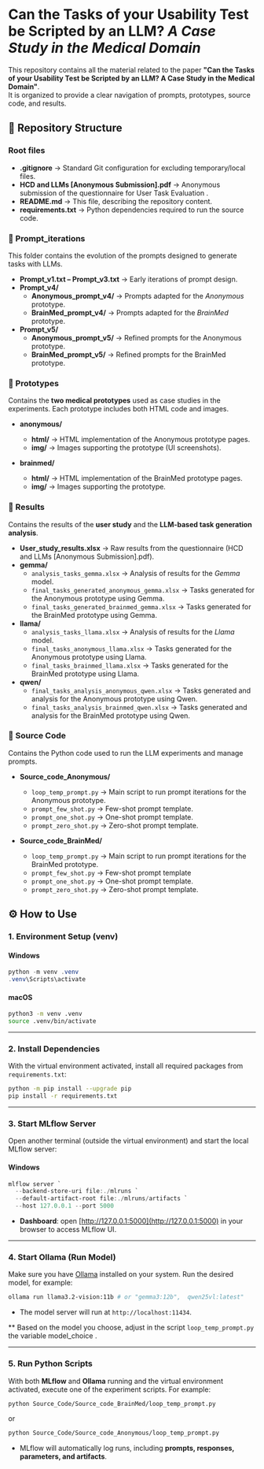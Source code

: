 # Can the Tasks of your Usability Test be Scripted by an LLM?  _A Case Study in the Medical Domain_  

This repository contains all the material related to the paper **"Can the Tasks of your Usability Test be Scripted by an LLM? A Case Study in the Medical Domain"**.  
It is organized to provide a clear navigation of prompts, prototypes, source code, and results.  



## 📂 Repository Structure

### Root files
- **.gitignore** → Standard Git configuration for excluding temporary/local files.  
- **HCD and LLMs [Anonymous Submission].pdf** → Anonymous submission of the questionnaire for User Task Evaluation .   
- **README.md** → This file, describing the repository content.  
- **requirements.txt** → Python dependencies required to run the source code.  



### 📂 Prompt_iterations
This folder contains the evolution of the prompts designed to generate tasks with LLMs.  

- **Prompt_v1.txt – Prompt_v3.txt** → Early iterations of prompt design.  
- **Prompt_v4/**  
  - **Anonymous_prompt_v4/** → Prompts adapted for the _Anonymous_ prototype.  
  - **BrainMed_prompt_v4/** → Prompts adapted for the _BrainMed_ prototype.  
- **Prompt_v5/**  
  - **Anonymous_prompt_v5/** → Refined prompts for the Anonymous prototype.  
  - **BrainMed_prompt_v5/** → Refined prompts for the BrainMed prototype.  



### 📂 Prototypes
Contains the **two medical prototypes** used as case studies in the experiments. Each prototype includes both HTML code and images.  

- **anonymous/**  
  - **html/** → HTML implementation of the Anonymous prototype pages.  
  - **img/** → Images supporting the prototype (UI screenshots).  

- **brainmed/**  
  - **html/** → HTML implementation of the BrainMed prototype pages.  
  - **img/** → Images supporting the prototype.  


### 📂 Results
Contains the results of the **user study** and the **LLM-based task generation analysis**.  

- **User_study_results.xlsx** → Raw results from the questionnaire (HCD and LLMs [Anonymous Submission].pdf).  
- **gemma/**
    - `analysis_tasks_gemma.xlsx` → Analysis of results for the _Gemma_ model.  
    - `final_tasks_generated_anonymous_gemma.xlsx` → Tasks generated for the Anonymous prototype using Gemma.  
    - `final_tasks_generated_brainmed_gemma.xlsx` → Tasks generated for the BrainMed prototype using Gemma.
- **llama/** 
    - `analysis_tasks_llama.xlsx` → Analysis of results for the _Llama_ model.  
    - `final_tasks_anonymous_llama.xlsx` → Tasks generated for the Anonymous prototype using Llama.  
    - `final_tasks_brainmed_llama.xlsx` → Tasks generated for the BrainMed prototype using Llama.
- **qwen/** 
    - `final_tasks_analysis_anonymous_qwen.xlsx` → Tasks generated and analysis for the Anonymous prototype using Qwen.  
    - `final_tasks_analysis_brainmed_qwen.xlsx` → Tasks generated and analysis for the BrainMed prototype using Qwen.  


### 📂 Source Code
Contains the Python code used to run the LLM experiments and manage prompts.  

- **Source_code_Anonymous/**  
  - `loop_temp_prompt.py` → Main script to run prompt iterations for the Anonymous prototype.  
  - `prompt_few_shot.py` → Few-shot prompt template.
  - `prompt_one_shot.py` → One-shot prompt template.  
  - `prompt_zero_shot.py` → Zero-shot prompt template.

- **Source_code_BrainMed/**  
  - `loop_temp_prompt.py` → Main script to run prompt iterations for the BrainMed prototype.  
  - `prompt_few_shot.py` → Few-shot prompt template
  - `prompt_one_shot.py` → One-shot prompt template.  
  - `prompt_zero_shot.py` → Zero-shot prompt template.  



## ⚙️ How to Use

### 1. Environment Setup (venv)

#### Windows
```powershell
python -m venv .venv
.venv\Scripts\activate
````

#### macOS

```bash
python3 -m venv .venv
source .venv/bin/activate
```

---

### 2. Install Dependencies

With the virtual environment activated, install all required packages from `requirements.txt`:

```bash
python -m pip install --upgrade pip
pip install -r requirements.txt
```

---

### 3. Start MLflow Server

Open another terminal (outside the virtual environment) and start the local MLflow server:

#### Windows

```powershell
mlflow server `
  --backend-store-uri file:./mlruns `
  --default-artifact-root file:./mlruns/artifacts `
  --host 127.0.0.1 --port 5000
```

* **Dashboard**: open [http://127.0.0.1:5000](http://127.0.0.1:5000) in your browser to access MLflow UI.

---

### 4. Start Ollama (Run Model)

Make sure you have [Ollama](https://ollama.com) installed on your system.
Run the desired model, for example:

```bash
ollama run llama3.2-vision:11b # or "gemma3:12b",  qwen25vl:latest"
```

* The model server will run at `http://localhost:11434`.

** Based on the model you choose, adjust in the script `loop_temp_prompt.py` the variable model_choice .

---

### 5. Run Python Scripts

With both **MLflow** and **Ollama** running and the virtual environment activated, execute one of the experiment scripts. For example:

```bash
python Source_Code/Source_code_BrainMed/loop_temp_prompt.py
```

or

```bash
python Source_Code/Source_code_Anonymous/loop_temp_prompt.py
```


* MLflow will automatically log runs, including **prompts, responses, parameters, and artifacts**.


